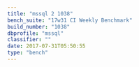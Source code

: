 ```yaml
---
title: "mssql 2 1038"
bench_suite: "17w31 CI Weekly Benchmark"
build_number: "1038"
dbprofile: "mssql"
classifier: ""
date: 2017-07-31T05:50:55
type: "bench"
---
```

